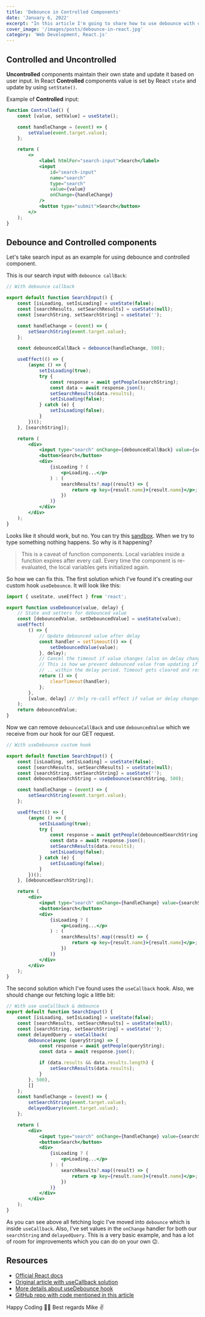```yaml
---
title: 'Debounce in Controlled Components'
date: 'January 6, 2022'
excerpt: "In this article I'm going to share how to use debounce with controlled components"
cover_image: '/images/posts/debounce-in-react.jpg'
category: 'Web Development, React.js'
---
```


## Controlled and Uncontrolled

**Uncontrolled** components maintain their own state and update it based on user input. In React **Controlled** components value is set by React `state` and update by using `setState()`.

Example of **Controlled** input:

```jsx
function Controlled() {
    const [value, setValue] = useState();

    const handleChange = (event) => {
        setValue(event.target.value);
    };

    return (
        <>
            <label htmlFor="search-input">Search</label>
            <input
                id="search-input"
                name="search"
                type="search"
                value={value}
                onChange={handleChange}
            />
            <button type="submit">Search</button>
        </>
    );
}
```

## Debounce and Controlled components

Let's take search input as an example for using debounce and controlled component.

This is our search input with `debounce callBack`:

```jsx
// With debounce callback

export default function SearchInput() {
    const [isLoading, setIsLoading] = useState(false);
    const [searchResults, setSearchResults] = useState(null);
    const [searchString, setSearchString] = useState('');

    const handleChange = (event) => {
        setSearchString(event.target.value);
    };

    const debouncedCallBack = debounce(handleChange, 500);

    useEffect(() => {
        (async () => {
            setIsLoading(true);
            try {
                const response = await getPeople(searchString);
                const data = await response.json();
                setSearchResults(data.results);
                setIsLoading(false);
            } catch (e) {
                setIsLoading(false);
            }
        })();
    }, [searchString]);

    return (
        <div>
            <input type="search" onChange={debouncedCallBack} value={searchString} />
            <button>Search</button>
            <div>
                {isLoading ? (
                    <p>Loading...</p>
                ) : (
                    searchResults?.map((result) => {
                        return <p key={result.name}>{result.name}</p>;
                    })
                )}
            </div>
        </div>
    );
}
```

Looks like it should work, but no. You can try this [sandbox](https://codesandbox.io/s/ecstatic-feynman-o4o9z). When we try to type something nothing happens. So why is it happening?

> This is a caveat of function components. Local variables inside a function expires after every call. Every time the component is re-evaluated, the local variables gets initialized again.

So how we can fix this. The first solution which I've found it's creating our custom hook `useDebounce`. It will look like this:

```jsx
import { useState, useEffect } from 'react';

export function useDebounce(value, delay) {
    // State and setters for debounced value
    const [debouncedValue, setDebouncedValue] = useState(value);
    useEffect(
        () => {
            // Update debounced value after delay
            const handler = setTimeout(() => {
                setDebouncedValue(value);
            }, delay);
            // Cancel the timeout if value changes (also on delay change or unmount)
            // This is how we prevent debounced value from updating if value is changed ...
            // .. within the delay period. Timeout gets cleared and restarted.
            return () => {
                clearTimeout(handler);
            };
        },
        [value, delay] // Only re-call effect if value or delay changes
    );
    return debouncedValue;
}
```

Now we can remove `debounceCallBack` and use `debouncedValue` which we receive from our hook for our GET request.

```jsx
// With useDebounce custom hook

export default function SearchInput() {
    const [isLoading, setIsLoading] = useState(false);
    const [searchResults, setSearchResults] = useState(null);
    const [searchString, setSearchString] = useState('');
    const debouncedSearchString = useDebounce(searchString, 500);

    const handleChange = (event) => {
        setSearchString(event.target.value);
    };

    useEffect(() => {
        (async () => {
            setIsLoading(true);
            try {
                const response = await getPeople(debouncedSearchString);
                const data = await response.json();
                setSearchResults(data.results);
                setIsLoading(false);
            } catch (e) {
                setIsLoading(false);
            }
        })();
    }, [debouncedSearchString]);

    return (
        <div>
            <input type="search" onChange={handleChange} value={searchString} />
            <button>Search</button>
            <div>
                {isLoading ? (
                    <p>Loading...</p>
                ) : (
                    searchResults?.map((result) => {
                        return <p key={result.name}>{result.name}</p>;
                    })
                )}
            </div>
        </div>
    );
}
```

The second solution which I've found uses the `useCallback` hook. Also, we should change our fetching logic a little bit:

```jsx
// With use useCallback & debounce
export default function SearchInput() {
    const [isLoading, setIsLoading] = useState(false);
    const [searchResults, setSearchResults] = useState(null);
    const [searchString, setSearchString] = useState('');
    const delayedQuery = useCallback(
        debounce(async (queryString) => {
            const response = await getPeople(queryString);
            const data = await response.json();

            if (data.results && data.results.length) {
                setSearchResults(data.results);
            }
        }, 500),
        []
    );
    const handleChange = (event) => {
        setSearchString(event.target.value);
        delayedQuery(event.target.value);
    };

    return (
        <div>
            <input type="search" onChange={handleChange} value={searchString} />
            <button>Search</button>
            <div>
                {isLoading ? (
                    <p>Loading...</p>
                ) : (
                    searchResults?.map((result) => {
                        return <p key={result.name}>{result.name}</p>;
                    })
                )}
            </div>
        </div>
    );
}
```

As you can see above all fetching logic I've moved into `debounce` which is inside `useCallback`. Also, I've set values in the `onChange` handler for both our `searchString` and `delayedQuery`. This is a very basic example, and has a lot of room for improvements which you can do on your own 😉.

## Resources

-   [Official React docs](https://reactjs.org/docs/forms.html#controlled-components)
-   [Original article with useCallback solution](https://rajeshnaroth.medium.com/using-throttle-and-debounce-in-a-react-function-component-5489fc3461b3)
-   [More details about useDebounce hook](https://usehooks.com/useDebounce/)
-   [GitHub repo with code mentioned in this article](https://github.com/AgentPrus/debounce-example)

Happy Coding 👨‍💻
Best regards Mike ✌️

